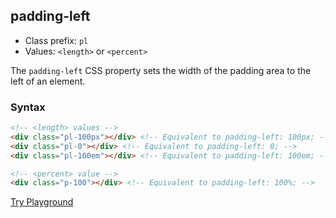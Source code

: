 ## padding-left
- Class prefix: `pl`
- Values: `<length>` or `<percent>`

The `padding-left` CSS property sets the width of the padding area to the left of an element.

### Syntax
```html
<!-- <length> values -->
<div class="pl-100px"></div> <!-- Equivalent to padding-left: 100px; -->
<div class="pl-0"></div> <!-- Equivalent to padding-left: 0; -->
<div class="pl-100em"></div> <!-- Equivalent to padding-left: 100em; -->

<!-- <percent> value -->
<div class="p-100"></div> <!-- Equivalent to padding-left: 100%; -->
```
[Try Playground](../../../demo)
